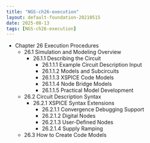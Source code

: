 ```yaml
---
title: "NGS-ch26-execution"
layout: default-foundation-20210515
date: 2025-08-13
tags: [NGS-ch26-execution]
---
```


- Chapter 26 Execution Procedures  
  - 26.1 Simulation and Modeling Overview  
    - 26.1.1 Describing the Circuit  
      - 26.1.1.1 Example Circuit Description Input  
      - 26.1.1.2 Models and Subcircuits  
      - 26.1.1.3 XSPICE Code Models  
      - 26.1.1.4 Node Bridge Models  
      - 26.1.1.5 Practical Model Development  
  - 26.2 Circuit Description Syntax  
    - 26.2.1 XSPICE Syntax Extensions  
      - 26.2.1.1 Convergence Debugging Support  
      - 26.2.1.2 Digital Nodes  
      - 26.2.1.3 User-Defined Nodes  
      - 26.2.1.4 Supply Ramping  
  - 26.3 How to Create Code Models

